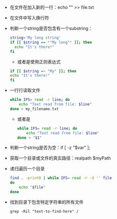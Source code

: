 - 在文件在加入新的一行：echo "" >> file.txt

- 在文件中写入换行符

- 判断一个string是否包含有一个substring：

  ```sh
  string='My long string'
  if [[ $string == *"My long"* ]]; then
    echo "It's there!"
  fi
  ```

  - 或者是使用正则表达式

  ```sh
  if [[ $string =~ "My" ]]; then
  echo "It's there!"
  fi
  ```

- 一行行读取文件

  ```sh
  while IFS= read -r line; do
      echo "Text read from file: $line"
  done < my_filename.txt
  ```
  - 或者是
  
    ```sh
    while IFS= read -r line; do
        echo "Text read from file: $line"
    done < "$1"
    ```

- 判断一个string是否为空：if [ -z "$var" ];

- 获取一个目录或文件的真实路径：realpath $myPath

- 递归遍历一个目录

  ```sh
  find . -print0 | while IFS= read -r -d '' file
  do 
      echo "$file"
  done
  ```

- 找到目录下包含特定字符串的所有文件

  ```shell
  grep -Ril "text-to-find-here" /
  ```